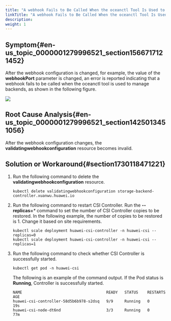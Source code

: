 ```yaml
---
title: "A webhook Fails to Be Called When the oceanctl Tool Is Used to Manage Backends"
linkTitle: "A webhook Fails to Be Called When the oceanctl Tool Is Used to Manage Backends"
description: 
weight: 1
---
```


## Symptom{#en-us_topic_0000001279996521_section1566717121452}

After the webhook configuration is changed, for example, the value of the  **webhookPort**  parameter is changed, an error is reported indicating that a webhook fails to be called when the oceanctl tool is used to manage backends, as shown in the following figure.

![](/css-docs/figures/en-us_image_0000001996023254.png)

## Root Cause Analysis{#en-us_topic_0000001279996521_section1425013451056}

After the webhook configuration changes, the  **validatingwebhookconfiguration**  resource becomes invalid.

## Solution or Workaround{#section1730118471221}

1.  Run the following command to delete the  **validatingwebhookconfiguration**  resource.

    ```
    kubectl delete validatingwebhookconfiguration storage-backend-controller.xuanwu.huawei.io
    ```

2.  Run the following command to restart CSI Controller. Run the  **--replicas=**_\*_  command to set the number of CSI Controller copies to be restored. In the following example, the number of copies to be restored is 1. Change it based on site requirements.

    ```
    kubectl scale deployment huawei-csi-controller -n huawei-csi --replicas=0 
    kubectl scale deployment huawei-csi-controller -n huawei-csi --replicas=1
    ```

3.  Run the following command to check whether CSI Controller is successfully started.

    ```
    kubectl get pod -n huawei-csi
    ```

    The following is an example of the command output. If the Pod status is  **Running**, Controller is successfully started.

    ```
    NAME                                     READY   STATUS    RESTARTS   AGE
    huawei-csi-controller-58d5b6b978-s2dsq   9/9     Running   0          19s
    huawei-csi-node-dt6nd                    3/3     Running   0          77m
    ```

